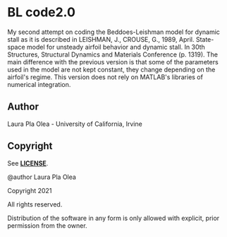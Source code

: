 # BL code2.0

My second attempt on coding the Beddoes-Leishman model for dynamic stall as it is described in LEISHMAN, J., CROUSE, G., 1989, April. State-space model for unsteady airfoil behavior and dynamic stall. In 30th Structures, Structural Dynamics and Materials Conference (p. 1319). The main difference with the previous version is that some of the parameters used in the model are not kept constant, they change depending on the airfoil's regime. This version does not rely on MATLAB's libraries of numerical integration.

## Author

Laura Pla Olea - University of California, Irvine

## Copyright

See **[LICENSE](https://github.com/laurapla/BLcode2.0/blob/main/LICENSE)**.

@author Laura Pla Olea

Copyright 2021


All rights reserved.

Distribution of the software in any form is only allowed with explicit, prior permission from the owner.
